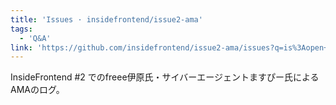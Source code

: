 ```yaml
---
title: 'Issues · insidefrontend/issue2-ama'
tags:
  - 'Q&A'
link: 'https://github.com/insidefrontend/issue2-ama/issues?q=is%3Aopen+is%3Aissue+label%3A%22C1-2%3A+freee-a11y%22'
---
```


InsideFrontend #2 でのfreee伊原氏・サイバーエージェントますぴー氏によるAMAのログ。